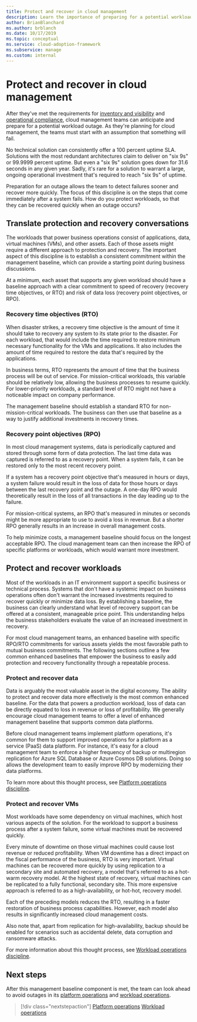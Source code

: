 ```yaml
---
title: Protect and recover in cloud management
description: Learn the importance of preparing for a potential workload outage. This preparation allows your team to detect failures sooner and recover more quickly.
author: BrianBlanchard
ms.author: brblanch
ms.date: 10/17/2019
ms.topic: conceptual
ms.service: cloud-adoption-framework
ms.subservice: manage
ms.custom: internal
---
```


# Protect and recover in cloud management

After they've met the requirements for [inventory and visibility](./inventory.md) and [operational compliance](./operational-compliance.md), cloud management teams can anticipate and prepare for a potential workload outage. As they're planning for cloud management, the teams must start with an assumption that something will fail.

No technical solution can consistently offer a 100 percent uptime SLA. Solutions with the most redundant architectures claim to deliver on "six 9s" or 99.9999 percent uptime. But even a "six 9s" solution goes down for 31.6 seconds in any given year. Sadly, it's rare for a solution to warrant a large, ongoing operational investment that's required to reach "six 9s" of uptime.

Preparation for an outage allows the team to detect failures sooner and recover more quickly. The focus of this discipline is on the steps that come immediately after a system fails. How do you protect workloads, so that they can be recovered quickly when an outage occurs?

## Translate protection and recovery conversations

The workloads that power business operations consist of applications, data, virtual machines (VMs), and other assets. Each of those assets might require a different approach to protection and recovery. The important aspect of this discipline is to establish a consistent commitment within the management baseline, which can provide a starting point during business discussions.

At a minimum, each asset that supports any given workload should have a baseline approach with a clear commitment to speed of recovery (recovery time objectives, or RTO) and risk of data loss (recovery point objectives, or RPO).

### Recovery time objectives (RTO)

When disaster strikes, a recovery time objective is the amount of time it should take to recovery any system to its state prior to the disaster. For each workload, that would include the time required to restore minimum necessary functionality for the VMs and applications. It also includes the amount of time required to restore the data that's required by the applications.

In business terms, RTO represents the amount of time that the business process will be out of service. For mission-critical workloads, this variable should be relatively low, allowing the business processes to resume quickly. For lower-priority workloads, a standard level of RTO might not have a noticeable impact on company performance.

The management baseline should establish a standard RTO for non-mission-critical workloads. The business can then use that baseline as a way to justify additional investments in recovery times.

### Recovery point objectives (RPO)

In most cloud management systems, data is periodically captured and stored through some form of data protection. The last time data was captured is referred to as a recovery point. When a system fails, it can be restored only to the most recent recovery point.

If a system has a recovery point objective that's measured in hours or days, a system failure would result in the loss of data for those hours or days between the last recovery point and the outage. A one-day RPO would theoretically result in the loss of all transactions in the day leading up to the failure.

For mission-critical systems, an RPO that's measured in minutes or seconds might be more appropriate to use to avoid a loss in revenue. But a shorter RPO generally results in an increase in overall management costs.

To help minimize costs, a management baseline should focus on the longest acceptable RPO. The cloud management team can then increase the RPO of specific platforms or workloads, which would warrant more investment.

## Protect and recover workloads

Most of the workloads in an IT environment support a specific business or technical process. Systems that don't have a systemic impact on business operations often don't warrant the increased investments required to recover quickly or minimize data loss. By establishing a baseline, the business can clearly understand what level of recovery support can be offered at a consistent, manageable price point. This understanding helps the business stakeholders evaluate the value of an increased investment in recovery.

For most cloud management teams, an enhanced baseline with specific RPO/RTO commitments for various assets yields the most favorable path to mutual business commitments. The following sections outline a few common enhanced baselines that empower the business to easily add protection and recovery functionality through a repeatable process.

### Protect and recover data

Data is arguably the most valuable asset in the digital economy. The ability to protect and recover data more effectively is the most common enhanced baseline. For the data that powers a production workload, loss of data can be directly equated to loss in revenue or loss of profitability. We generally encourage cloud management teams to offer a level of enhanced management baseline that supports common data platforms.

Before cloud management teams implement platform operations, it's common for them to support improved operations for a platform as a service (PaaS) data platform. For instance, it's easy for a cloud management team to enforce a higher frequency of backup or multiregion replication for Azure SQL Database or Azure Cosmos DB solutions. Doing so allows the development team to easily improve RPO by modernizing their data platforms.

To learn more about this thought process, see [Platform operations discipline](./platform.md).

### Protect and recover VMs

Most workloads have some dependency on virtual machines, which host various aspects of the solution. For the workload to support a business process after a system failure, some virtual machines must be recovered quickly.

Every minute of downtime on those virtual machines could cause lost revenue or reduced profitability. When VM downtime has a direct impact on the fiscal performance of the business, RTO is very important. Virtual machines can be recovered more quickly by using replication to a secondary site and automated recovery, a model that's referred to as a hot-warm recovery model. At the highest state of recovery, virtual machines can be replicated to a fully functional, secondary site. This more expensive approach is referred to as a high-availability, or hot-hot, recovery model.

Each of the preceding models reduces the RTO, resulting in a faster restoration of business process capabilities. However, each model also results in significantly increased cloud management costs.

Also note that, apart from replication for high-availability, backup should be enabled for scenarios such as accidental delete, data corruption and ransomware attacks.

For more information about this thought process, see [Workload operations discipline](./workload.md).

## Next steps

After this management baseline component is met, the team can look ahead to avoid outages in its [platform operations](./platform.md) and [workload operations](./workload.md).

> [!div class="nextstepaction"]
> [Platform operations](./platform.md)
> [Workload operations](./workload.md)
